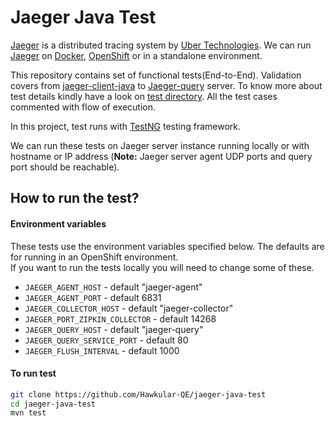 # Jaeger Java Test
[Jaeger](https://github.com/uber/jaeger) is a distributed tracing system by [Uber Technologies](http://uber.github.io/).
We can run [Jaeger](https://github.com/uber/jaeger) on [Docker](https://www.docker.io), [OpenShift](https://openshift.io/) or in a standalone environment.

This repository contains set of functional tests(End-to-End). Validation covers from [jaeger-client-java](https://github.com/uber/jaeger-client-java) to [Jaeger-query](https://github.com/uber/jaeger) server. To know more about test details kindly have a look on [test directory](/src/test/java/io/jaegertracing/qe/tests/). All the test cases commented with flow of execution.

In this project, test runs with [TestNG](http://testng.org/doc/) testing framework.

We can run these tests on Jaeger server instance running locally or with hostname or IP address (**Note:** Jaeger server agent UDP ports and query port should be reachable).


## How to run the test?
#### Environment variables
These tests use the environment variables specified below.  The defaults are for running in an OpenShift environment.  
If you want to run the tests locally you will need to change some of these.

+ `JAEGER_AGENT_HOST` - default "jaeger-agent"
+ `JAEGER_AGENT_PORT` - default 6831
+ `JAEGER_COLLECTOR_HOST` - default "jaeger-collector"
+ `JAEGER_PORT_ZIPKIN_COLLECTOR` - default 14268
+ `JAEGER_QUERY_HOST` - default "jaeger-query"
+ `JAEGER_QUERY_SERVICE_PORT` - default 80
+ `JAEGER_FLUSH_INTERVAL` - default 1000

#### To run test
```bash
git clone https://github.com/Hawkular-QE/jaeger-java-test
cd jaeger-java-test
mvn test
```